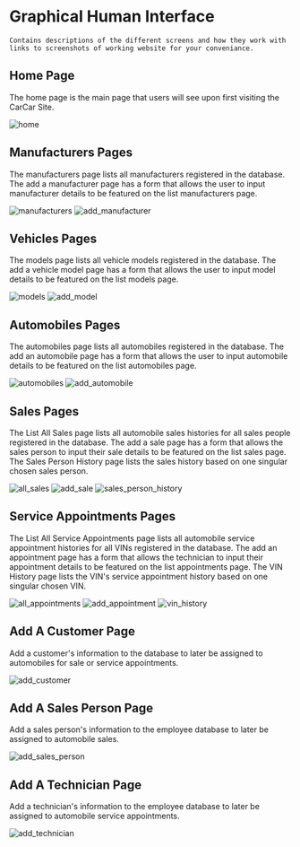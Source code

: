 # Graphical Human Interface 
    Contains descriptions of the different screens and how they work with links to screenshots of working website for your conveniance.
    
## Home Page

The home page is the main page that users will see upon first visiting the CarCar Site. 

![home](wireframes/home.png)


## Manufacturers Pages

The manufacturers page lists all manufacturers registered in the database. The add a manufacturer page has a form that allows the user to input manufacturer details to be featured on the list manufacturers page.

![manufacturers](wireframes/manufacturers.png)
![add_manufacturer](wireframes/add_manufacturer.png)

## Vehicles Pages

The models page lists all vehicle models registered in the database. The add a vehicle model page has a form that allows the user to input model details to be featured on the list models page.

![models](wireframes/models.png)
![add_model](wireframes/add_model.png)

## Automobiles Pages

The automobiles page lists all automobiles registered in the database. The add an automobile page has a form that allows the user to input automobile details to be featured on the list automobiles page.

![automobiles](wireframes/automobiles.png)
![add_automobile](wireframes/add_automobile.png)

## Sales Pages

The List All Sales page lists all automobile sales histories for all sales people registered in the database. 
The add a sale page has a form that allows the sales person to input their sale details to be featured on the list sales page. 
The Sales Person History page lists the sales history based on one singular chosen sales person.

![all_sales](wireframes/all_sales.png)
![add_sale](wireframes/add_sale.png)
![sales_person_history](wireframes/sales_person_history.png)

## Service Appointments Pages

The List All Service Appointments page lists all automobile service appointment histories for all VINs registered in the database. 
The add an appointment page has a form that allows the technician to input their appointment details to be featured on the list appointments page. 
The VIN History page lists the VIN's service appointment history based on one singular chosen VIN.

![all_appointments](wireframes/all_appointments.png)
![add_appointment](wireframes/add_appointment.png)
![vin_history](wireframes/vin_history.png)

## Add A Customer Page

Add a customer's information to the database to later be assigned to automobiles for sale or service appointments. 

![add_customer](wireframes/add_customer.png)

## Add A Sales Person Page

Add a sales person's information to the employee database to later be assigned to automobile sales.

![add_sales_person](wireframes/add_sales_person.png)

## Add A Technician Page

Add a technician's information to the employee database to later be assigned to automobile service appointments.

![add_technician](wireframes/add_technician.png)
